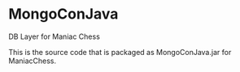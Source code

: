 # MongoConJava
 DB Layer for Maniac Chess

This is the source code that is packaged as MongoConJava.jar for ManiacChess. 
